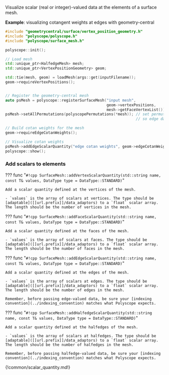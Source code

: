 Visualize scalar (real or integer)-valued data at the elements of a surface mesh.

**Example**: visualizing cotangent weights at edges with geometry-central
```cpp
#include "geometrycentral/surface/vertex_position_geometry.h"
#include "polyscope/polyscope.h"
#include "polyscope/surface_mesh.h"

polyscope::init();

// Load mesh
std::unique_ptr<HalfedgeMesh> mesh;
std::unique_ptr<VertexPositionGeometry> geom;

std::tie(mesh, geom) = loadMesh(args::get(inputFilename));
geom->requireVertexPositions();


// Register the geometry-central mesh
auto psMesh = polyscope::registerSurfaceMesh("input mesh", 
                                             geom->vertexPositions, 
                                             mesh->getFaceVertexList());
psMesh->setAllPermutations(polyscopePermutations(*mesh)); // set permutations, 
                                                          // so edge data is meaningful

// Build cotan weights for the mesh
geom->requireEdgeCotanWeights();

// Visualize cotan weights
psMesh->addEdgeScalarQuantity("edge cotan weights", geom->edgeCotanWeights);
polyscope::show();
```


### Add scalars to elements

??? func "`#!cpp SurfaceMesh::addVertexScalarQuantity(std::string name, const T& values, DataType type = DataType::STANDARD)`"

    Add a scalar quantity defined at the vertices of the mesh.

    - `values` is the array of scalars at vertices. The type should be [adaptable]([[url.prefix]]/data_adaptors) to a `float` scalar array. The length should be the number of vertices in the mesh.


??? func "`#!cpp SurfaceMesh::addFaceScalarQuantity(std::string name, const T& values, DataType type = DataType::STANDARD)`"

    Add a scalar quantity defined at the faces of the mesh.

    - `values` is the array of scalars at faces. The type should be [adaptable]([[url.prefix]]/data_adaptors) to a `float` scalar array. The length should be the number of faces in the mesh.


??? func "`#!cpp SurfaceMesh::addEdgeScalarQuantity(std::string name, const T& values, DataType type = DataType::STANDARD)`"

    Add a scalar quantity defined at the edges of the mesh.

    - `values` is the array of scalars at edges. The type should be [adaptable]([[url.prefix]]/data_adaptors) to a `float` scalar array. The length should be the number of edges in the mesh.
    
    Remember, before passing edge-valued data, be sure your [indexing convention](../indexing_convention) matches what Polyscope expects.


??? func "`#!cpp SurfaceMesh::addHalfedgeScalarQuantity(std::string name, const T& values, DataType type = DataType::STANDARD)`"

    Add a scalar quantity defined at the halfedges of the mesh.

    - `values` is the array of scalars at halfedges. The type should be [adaptable]([[url.prefix]]/data_adaptors) to a `float` scalar array. The length should be the number of halfedges in the mesh.

    Remember, before passing halfedge-valued data, be sure your [indexing convention](../indexing_convention) matches what Polyscope expects.


{!common/scalar_quantity.md!}
